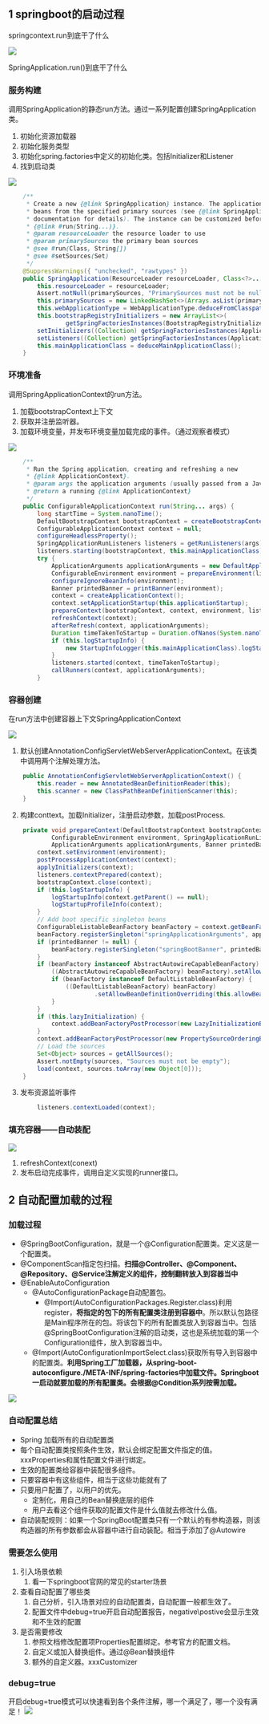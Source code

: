 
## 1 springboot的启动过程
springcontext.run到底干了什么

![](image/2023-01-09-10-47-27.png)


SpringApplication.run()到底干了什么

### 服务构建

调用SpringApplication的静态run方法。通过一系列配置创建SpringApplication类。
1. 初始化资源加载器
2. 初始化服务类型
3. 初始化spring.factories中定义的初始化类。包括Initializer和Listener
4. 找到启动类

![](image/2023-01-09-10-56-25.png)

```java
	/**
	 * Create a new {@link SpringApplication} instance. The application context will load
	 * beans from the specified primary sources (see {@link SpringApplication class-level}
	 * documentation for details). The instance can be customized before calling
	 * {@link #run(String...)}.
	 * @param resourceLoader the resource loader to use
	 * @param primarySources the primary bean sources
	 * @see #run(Class, String[])
	 * @see #setSources(Set)
	 */
	@SuppressWarnings({ "unchecked", "rawtypes" })
	public SpringApplication(ResourceLoader resourceLoader, Class<?>... primarySources) {
		this.resourceLoader = resourceLoader;
		Assert.notNull(primarySources, "PrimarySources must not be null");
		this.primarySources = new LinkedHashSet<>(Arrays.asList(primarySources));
		this.webApplicationType = WebApplicationType.deduceFromClasspath();
		this.bootstrapRegistryInitializers = new ArrayList<>(
				getSpringFactoriesInstances(BootstrapRegistryInitializer.class));
		setInitializers((Collection) getSpringFactoriesInstances(ApplicationContextInitializer.class));
		setListeners((Collection) getSpringFactoriesInstances(ApplicationListener.class));
		this.mainApplicationClass = deduceMainApplicationClass();
	}
```


### 环境准备
调用SpringApplicationContext的run方法。
1. 加载bootstrapContext上下文
2. 获取并注册监听器。
3. 加载环境变量，并发布环境变量加载完成的事件。（通过观察者模式）


![](image/2023-01-09-11-25-19.png)

```java
	/**
	 * Run the Spring application, creating and refreshing a new
	 * {@link ApplicationContext}.
	 * @param args the application arguments (usually passed from a Java main method)
	 * @return a running {@link ApplicationContext}
	 */
	public ConfigurableApplicationContext run(String... args) {
		long startTime = System.nanoTime();
		DefaultBootstrapContext bootstrapContext = createBootstrapContext();
		ConfigurableApplicationContext context = null;
		configureHeadlessProperty();
		SpringApplicationRunListeners listeners = getRunListeners(args);
		listeners.starting(bootstrapContext, this.mainApplicationClass);
		try {
			ApplicationArguments applicationArguments = new DefaultApplicationArguments(args);
			ConfigurableEnvironment environment = prepareEnvironment(listeners, bootstrapContext, applicationArguments);
			configureIgnoreBeanInfo(environment);
			Banner printedBanner = printBanner(environment);
			context = createApplicationContext();
			context.setApplicationStartup(this.applicationStartup);
			prepareContext(bootstrapContext, context, environment, listeners, applicationArguments, printedBanner);
			refreshContext(context);
			afterRefresh(context, applicationArguments);
			Duration timeTakenToStartup = Duration.ofNanos(System.nanoTime() - startTime);
			if (this.logStartupInfo) {
				new StartupInfoLogger(this.mainApplicationClass).logStarted(getApplicationLog(), timeTakenToStartup);
			}
			listeners.started(context, timeTakenToStartup);
			callRunners(context, applicationArguments);
		}
```

### 容器创建
在run方法中创建容器上下文SpringApplicationContext


![](image/2023-01-09-11-39-47.png)

1. 默认创建AnnotationConfigServletWebServerApplicationContext。在该类中调用两个注解处理方法。

```java
	public AnnotationConfigServletWebServerApplicationContext() {
		this.reader = new AnnotatedBeanDefinitionReader(this);
		this.scanner = new ClassPathBeanDefinitionScanner(this);
	}
```
2. 构建conttext。加载Initializer，注册启动参数，加载postProcess.

```java
	private void prepareContext(DefaultBootstrapContext bootstrapContext, ConfigurableApplicationContext context,
			ConfigurableEnvironment environment, SpringApplicationRunListeners listeners,
			ApplicationArguments applicationArguments, Banner printedBanner) {
		context.setEnvironment(environment);
		postProcessApplicationContext(context);
		applyInitializers(context);
		listeners.contextPrepared(context);
		bootstrapContext.close(context);
		if (this.logStartupInfo) {
			logStartupInfo(context.getParent() == null);
			logStartupProfileInfo(context);
		}
		// Add boot specific singleton beans
		ConfigurableListableBeanFactory beanFactory = context.getBeanFactory();
		beanFactory.registerSingleton("springApplicationArguments", applicationArguments);
		if (printedBanner != null) {
			beanFactory.registerSingleton("springBootBanner", printedBanner);
		}
		if (beanFactory instanceof AbstractAutowireCapableBeanFactory) {
			((AbstractAutowireCapableBeanFactory) beanFactory).setAllowCircularReferences(this.allowCircularReferences);
			if (beanFactory instanceof DefaultListableBeanFactory) {
				((DefaultListableBeanFactory) beanFactory)
						.setAllowBeanDefinitionOverriding(this.allowBeanDefinitionOverriding);
			}
		}
		if (this.lazyInitialization) {
			context.addBeanFactoryPostProcessor(new LazyInitializationBeanFactoryPostProcessor());
		}
		context.addBeanFactoryPostProcessor(new PropertySourceOrderingBeanFactoryPostProcessor(context));
		// Load the sources
		Set<Object> sources = getAllSources();
		Assert.notEmpty(sources, "Sources must not be empty");
		load(context, sources.toArray(new Object[0]));
	}
```
3. 发布资源监听事件
```java
		listeners.contextLoaded(context);

```

### 填充容器——自动装配

![](image/2023-01-09-11-40-17.png)
1. refreshContext(conext)
2. 发布启动完成事件，调用自定义实现的runner接口。

## 2 自动配置加载的过程
### 加载过程


* @SpringBootConfiguration，就是一个@Configuration配置类。定义这是一个配置类。
* @ComponentScan指定包扫描。**扫描@Controller、@Component、@Repository、@Service注解定义的组件，控制翻转放入到容器当中**
* @EnableAutoConfiguration
  * @AutoConfigurationPackage自动配置包。       
    * @Import(AutoConfigurationPackages.Register.class)利用register，**将指定的包下的所有配置类注册到容器中**。所以默认包路径是Main程序所在的包。将该包下的所有配置类放入到容器当中。包括@SpringBootConfiguration注解的启动类，这也是系统加载的第一个Configuration组件，放入到容器当中。
  * @Import(AutoConfigurationImportSelect.class)获取所有导入到容器中的配置类。**利用Spring工厂加载器，从spring-boot-autoconfigure./META-INF/spring-factories中加载文件。Springboot一启动就要加载的所有配置类。会根据@Condition系列按需加载。**

![](image/2023-01-09-10-44-48.png)

### 自动配置总结
* Spring 加载所有的自动配置类
* 每个自动配置类按照条件生效，默认会绑定配置文件指定的值。xxxProperties和属性配置文件进行绑定。
* 生效的配置类给容器中装配很多组件。
* 只要容器中有这些组件，相当于这些功能就有了
* 只要用户配置了，以用户的优先。
  * 定制化，用自己的Bean替换底层的组件
  * 用户去看这个组件获取的配置文件是什么值就去修改什么值。 
* 自动装配规则：如果一个SpringBoot配置类只有一个默认的有参构造器，则该构造器的所有参数都会从容器中进行自动装配。相当于添加了@Autowire

### 需要怎么使用

1. 引入场景依赖
   1. 看一下springboot官网的常见的starter场景
2. 查看自动配置了哪些类
   1. 自己分析，引入场景对应的自动配置类，自动配置一般都生效了。
   2. 配置文件中debug=true开启自动配置报告，negative\postive会显示生效和不生效的配置
3. 是否需要修改
   1. 参照文档修改配置项Properties配置绑定。参考官方的配置文档。
   2. 自定义或加入替换组件。通过@Bean替换组件
   3. 额外的自定义器。xxxCustomizer



### debug=true

开启debug=true模式可以快速看到各个条件注解，哪一个满足了，哪一个没有满足！
![](image/2023-10-26-23-50-18.png)